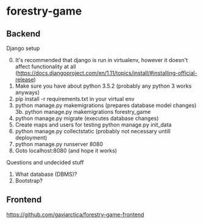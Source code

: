 # forestry-game

## Backend
Django setup

0. It's recommended that django is run in virtualenv, however it doesn't affect functionality at all (https://docs.djangoproject.com/en/1.11/topics/install/#installing-official-release)
1. Make sure you have about python 3.5.2 (probably any python 3 works anyways)
2. pip install -r requirements.txt in your virtual env
3. python manage.py makemigrations (prepares database model changes)
3b. python manage.py makemigrations forestry_game
4. python manage.py migrate (executes database changes)
5. Create maps and users for testing python manage.py init_data
6. python manage.py collectstatic (probably not necessary untill deployment)
7. python manage.py runserver 8080
8. Goto localhost:8080 (and hope it works)

Questions and undecided stuff

1. What database (DBMS)?
2. Bootstrap?

## Frontend

https://github.com/gaviarctica/forestry-game-frontend

